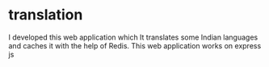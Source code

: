# translation
I developed this web application which It translates some Indian languages and caches it with the help of Redis. This web application works on express js
